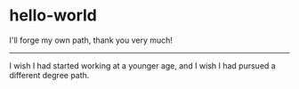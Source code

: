 # hello-world
I'll forge my own path, thank you very much! <br />
<hr align="center" /> I wish I had started working at a younger age, and I wish I had pursued a different degree path. 
